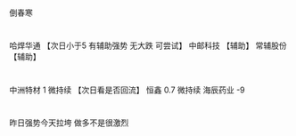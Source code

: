 #
倒春寒

#
哈焊华通 【次日小于5 有辅助强势 无大跌 可尝试】
中邮科技 【辅助】
常辅股份 【辅助】

# 
中洲特材 1 微持续 【次日看是否回流】
恒鑫 0.7 微持续
海辰药业 -9

# 
昨日强势今天拉垮
做多不是很激烈 
